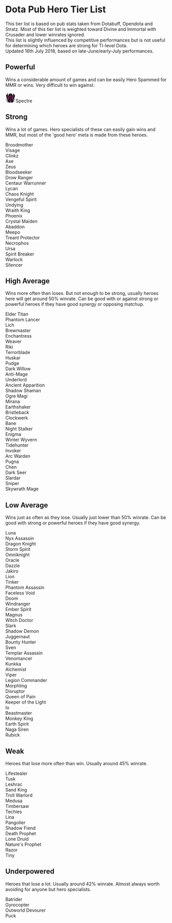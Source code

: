 # Dota Pub Hero Tier List
This tier list is based on pub stats taken from Dotabuff, Opendota and Stratz. Most of this tier list is weighted toward Divine and Immortal with Crusader and lower winrates ignored.  
This list is slightly influenced by competitive performances but is not useful for determining which heroes are strong for TI-level Dota.  
Updated 16th July 2018, based on late-June/early-July performances.

## Powerful
Wins a considerable amount of games and can be easily Hero Spammed for MMR or wins. Very difficult to win against.

![Spectre](/images/miniheroes/spectre.png)Spectre

## Strong
Wins a lot of games. Hero specialists of these can easily gain wins and MMR, but most of the 'good hero' meta is made from these heroes.

Broodmother  
Visage  
Clinkz  
Axe  
Zeus  
Bloodseeker  
Drow Ranger  
Centaur Warrunner  
Lycan  
Chaos Knight  
Vengeful Spirit  
Undying  
Wraith King  
Phoenix  
Crystal Maiden  
Abaddon  
Meepo  
Treant Protector  
Necrophos  
Ursa  
Spirit Breaker  
Warlock  
Silencer  

## High Average
Wins more often than loses. But not enough to be strong, usually heroes here will get around 50% winrate. Can be good with or against strong or powerful heroes if they have good synergy or opposing matchup.

Elder Titan  
Phantom Lancer  
Lich  
Brewmaster  
Enchantress  
Weaver  
Riki  
Terrorblade  
Huskar  
Pudge  
Dark Willow  
Anti-Mage  
Underlord  
Ancient Apparition  
Shadow Shaman  
Ogre Magi  
Mirana  
Earthshaker  
Bristleback  
Clockwerk  
Bane  
Night Stalker  
Enigma  
Winter Wyvern  
Tidehunter  
Invoker  
Arc Warden  
Pugna  
Chen  
Dark Seer  
Slardar  
Sniper  
Skywrath Mage  

## Low Average
Wins just as often as they lose. Usually just lower than 50% winrate. Can be good with strong or powerful heroes if they have good synergy.

Luna  
Nyx Assassin  
Dragon Knight  
Storm Spirit  
Omniknight  
Oracle  
Dazzle  
Jakiro  
Lion  
Tinker  
Phantom Assassin  
Faceless Void  
Doom  
Windranger  
Ember Spirit  
Magnus  
Witch Doctor  
Slark  
Shadow Demon  
Juggernaut  
Bounty Hunter  
Sven  
Templar Assassin  
Venomancer  
Kunkka  
Alchemist  
Viper  
Legion Commander  
Morphling  
Disruptor  
Queen of Pain  
Keeper of the Light  
Io  
Beastmaster  
Monkey King  
Earth Spirit  
Naga Siren  
Rubick  

## Weak
Heroes that lose more often than win. Usually around 45% winrate.

Lifestealer  
Tusk  
Leshrac  
Sand King  
Troll Warlord  
Medusa  
Timbersaw  
Techies  
Lina  
Pangolier  
Shadow Fiend  
Death Prophet  
Lone Druid  
Nature's Prophet  
Razor  
Tiny  

## Underpowered
Heroes that lose a lot. Usually around 42% winrate. Almost always worth avoiding for anyone but hero specialists.

Batrider  
Gyrocopter  
Outworld Devourer  
Puck  

